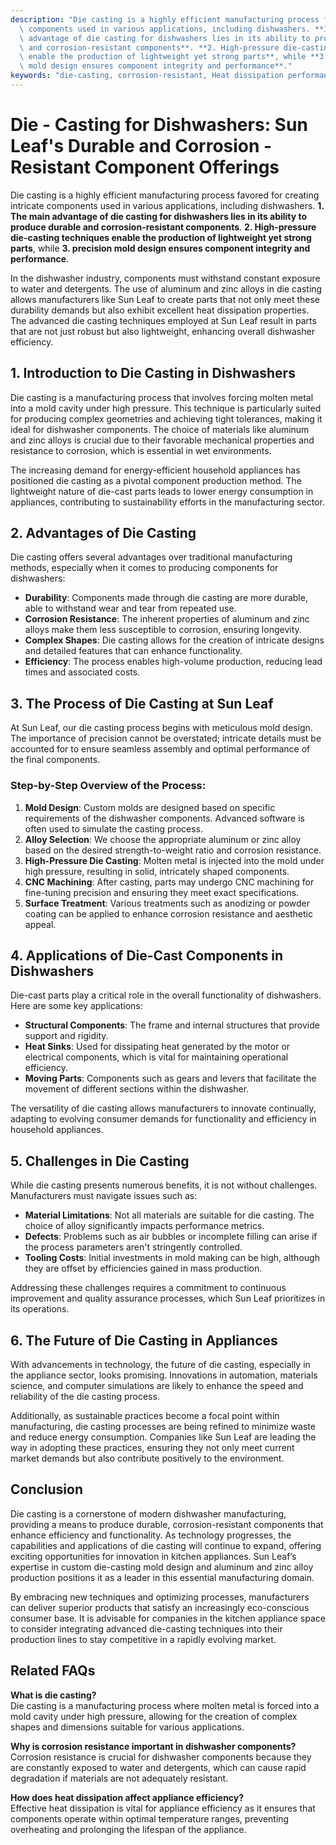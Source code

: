 ```yaml
---
description: "Die casting is a highly efficient manufacturing process favored for creating intricate\
  \ components used in various applications, including dishwashers. **1. The main\
  \ advantage of die casting for dishwashers lies in its ability to produce durable\
  \ and corrosion-resistant components**. **2. High-pressure die-casting techniques\
  \ enable the production of lightweight yet strong parts**, while **3. precision\
  \ mold design ensures component integrity and performance**."
keywords: "die-casting, corrosion-resistant, Heat dissipation performance, Heat sink"
---
```

# Die - Casting for Dishwashers: Sun Leaf's Durable and Corrosion - Resistant Component Offerings

Die casting is a highly efficient manufacturing process favored for creating intricate components used in various applications, including dishwashers. **1. The main advantage of die casting for dishwashers lies in its ability to produce durable and corrosion-resistant components**. **2. High-pressure die-casting techniques enable the production of lightweight yet strong parts**, while **3. precision mold design ensures component integrity and performance**.

In the dishwasher industry, components must withstand constant exposure to water and detergents. The use of aluminum and zinc alloys in die casting allows manufacturers like Sun Leaf to create parts that not only meet these durability demands but also exhibit excellent heat dissipation properties. The advanced die casting techniques employed at Sun Leaf result in parts that are not just robust but also lightweight, enhancing overall dishwasher efficiency.

## 1. Introduction to Die Casting in Dishwashers

Die casting is a manufacturing process that involves forcing molten metal into a mold cavity under high pressure. This technique is particularly suited for producing complex geometries and achieving tight tolerances, making it ideal for dishwasher components. The choice of materials like aluminum and zinc alloys is crucial due to their favorable mechanical properties and resistance to corrosion, which is essential in wet environments.

The increasing demand for energy-efficient household appliances has positioned die casting as a pivotal component production method. The lightweight nature of die-cast parts leads to lower energy consumption in appliances, contributing to sustainability efforts in the manufacturing sector.

## 2. Advantages of Die Casting

Die casting offers several advantages over traditional manufacturing methods, especially when it comes to producing components for dishwashers:

- **Durability**: Components made through die casting are more durable, able to withstand wear and tear from repeated use.
- **Corrosion Resistance**: The inherent properties of aluminum and zinc alloys make them less susceptible to corrosion, ensuring longevity.
- **Complex Shapes**: Die casting allows for the creation of intricate designs and detailed features that can enhance functionality.
- **Efficiency**: The process enables high-volume production, reducing lead times and associated costs.

## 3. The Process of Die Casting at Sun Leaf

At Sun Leaf, our die casting process begins with meticulous mold design. The importance of precision cannot be overstated; intricate details must be accounted for to ensure seamless assembly and optimal performance of the final components.

### Step-by-Step Overview of the Process:

1. **Mold Design**: Custom molds are designed based on specific requirements of the dishwasher components. Advanced software is often used to simulate the casting process.
2. **Alloy Selection**: We choose the appropriate aluminum or zinc alloy based on the desired strength-to-weight ratio and corrosion resistance.
3. **High-Pressure Die Casting**: Molten metal is injected into the mold under high pressure, resulting in solid, intricately shaped components.
4. **CNC Machining**: After casting, parts may undergo CNC machining for fine-tuning precision and ensuring they meet exact specifications.
5. **Surface Treatment**: Various treatments such as anodizing or powder coating can be applied to enhance corrosion resistance and aesthetic appeal.

## 4. Applications of Die-Cast Components in Dishwashers

Die-cast parts play a critical role in the overall functionality of dishwashers. Here are some key applications:

- **Structural Components**: The frame and internal structures that provide support and rigidity.
- **Heat Sinks**: Used for dissipating heat generated by the motor or electrical components, which is vital for maintaining operational efficiency.
- **Moving Parts**: Components such as gears and levers that facilitate the movement of different sections within the dishwasher.

The versatility of die casting allows manufacturers to innovate continually, adapting to evolving consumer demands for functionality and efficiency in household appliances.

## 5. Challenges in Die Casting

While die casting presents numerous benefits, it is not without challenges. Manufacturers must navigate issues such as:

- **Material Limitations**: Not all materials are suitable for die casting. The choice of alloy significantly impacts performance metrics.
- **Defects**: Problems such as air bubbles or incomplete filling can arise if the process parameters aren't stringently controlled.
- **Tooling Costs**: Initial investments in mold making can be high, although they are offset by efficiencies gained in mass production.

Addressing these challenges requires a commitment to continuous improvement and quality assurance processes, which Sun Leaf prioritizes in its operations.

## 6. The Future of Die Casting in Appliances

With advancements in technology, the future of die casting, especially in the appliance sector, looks promising. Innovations in automation, materials science, and computer simulations are likely to enhance the speed and reliability of the die casting process. 

Additionally, as sustainable practices become a focal point within manufacturing, die casting processes are being refined to minimize waste and reduce energy consumption. Companies like Sun Leaf are leading the way in adopting these practices, ensuring they not only meet current market demands but also contribute positively to the environment.

## Conclusion

Die casting is a cornerstone of modern dishwasher manufacturing, providing a means to produce durable, corrosion-resistant components that enhance efficiency and functionality. As technology progresses, the capabilities and applications of die casting will continue to expand, offering exciting opportunities for innovation in kitchen appliances. Sun Leaf’s expertise in custom die-casting mold design and aluminum and zinc alloy production positions it as a leader in this essential manufacturing domain.

By embracing new techniques and optimizing processes, manufacturers can deliver superior products that satisfy an increasingly eco-conscious consumer base. It is advisable for companies in the kitchen appliance space to consider integrating advanced die-casting techniques into their production lines to stay competitive in a rapidly evolving market.

## Related FAQs

**What is die casting?**  
Die casting is a manufacturing process where molten metal is forced into a mold cavity under high pressure, allowing for the creation of complex shapes and dimensions suitable for various applications.

**Why is corrosion resistance important in dishwasher components?**  
Corrosion resistance is crucial for dishwasher components because they are constantly exposed to water and detergents, which can cause rapid degradation if materials are not adequately resistant.

**How does heat dissipation affect appliance efficiency?**  
Effective heat dissipation is vital for appliance efficiency as it ensures that components operate within optimal temperature ranges, preventing overheating and prolonging the lifespan of the appliance.
